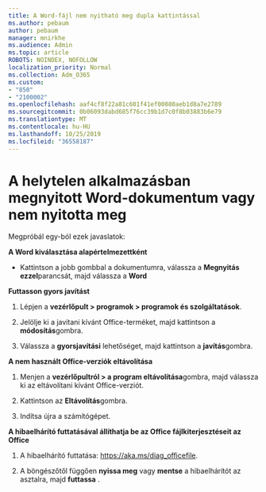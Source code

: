 ```yaml
---
title: A Word-fájl nem nyitható meg dupla kattintással
ms.author: pebaum
author: pebaum
manager: mnirkhe
ms.audience: Admin
ms.topic: article
ROBOTS: NOINDEX, NOFOLLOW
localization_priority: Normal
ms.collection: Adm_O365
ms.custom:
- "850"
- "2100002"
ms.openlocfilehash: aaf4cf8f22a81c601f41ef00080aeb1d8a7e2789
ms.sourcegitcommit: 0b06093dabd685f76cc39b1d7c0f8b03883b6e79
ms.translationtype: MT
ms.contentlocale: hu-HU
ms.lasthandoff: 10/25/2019
ms.locfileid: "36558187"
---
```

# <a name="word-document-opened-in-the-wrong-app-or-didnt-open"></a>A helytelen alkalmazásban megnyitott Word-dokumentum vagy nem nyitotta meg

Megpróbál egy-ból ezek javaslatok:

**A Word kiválasztása alapértelmezettként**

- Kattintson a jobb gombbal a dokumentumra, válassza a **Megnyitás ezzel**parancsát, majd válassza a **Word**

**Futtasson gyors javítást**

1. Lépjen a **vezérlőpult > programok > programok és szolgáltatások**.

2. Jelölje ki a javítani kívánt Office-terméket, majd kattintson a **módosítás**gombra.

3. Válassza a **gyorsjavítási** lehetőséget, majd kattintson a **javítás**gombra.

**A nem használt Office-verziók eltávolítása**

1. Menjen a **vezérlőpultról > a program eltávolítása**gombra, majd válassza ki az eltávolítani kívánt Office-verziót.

2. Kattintson az **Eltávolítás**gombra.

3. Indítsa újra a számítógépet.

**A hibaelhárító futtatásával állíthatja be az Office fájlkiterjesztéseit az Office**

1. A hibaelhárító futtatása: https://aka.ms/diag_officefile.

2. A böngészőtől függően **nyissa meg** vagy **mentse** a hibaelhárítót az asztalra, majd **futtassa** .
